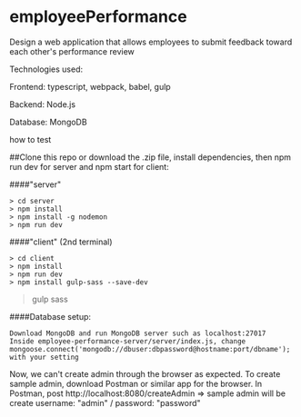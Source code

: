# employeePerformance
Design a web application that allows employees to submit feedback toward each other's performance review

Technologies used: 

Frontend: typescript, webpack, babel, gulp

Backend: Node.js

Database: MongoDB

how to test

##Clone this repo or download the .zip file, install dependencies, then npm run dev for server and npm start for client:

####"server"

  	> cd server
  	> npm install
  	> npm install -g nodemon
	> npm run dev
####"client" (2nd terminal)

  	> cd client
  	> npm install
	> npm run dev
	> npm install gulp-sass --save-dev
  > gulp sass
  
####Database setup:

	Download MongoDB and run MongoDB server such as localhost:27017
	Inside employee-performance-server/server/index.js, change mongoose.connect('mongodb://dbuser:dbpassword@hostname:port/dbname'); with your setting


Now, we can't create admin through the browser as expected.
To create sample admin, download Postman or similar app for the browser.
In Postman, post http://localhost:8080/createAdmin => sample admin will be create
username: "admin" / password: "password"
